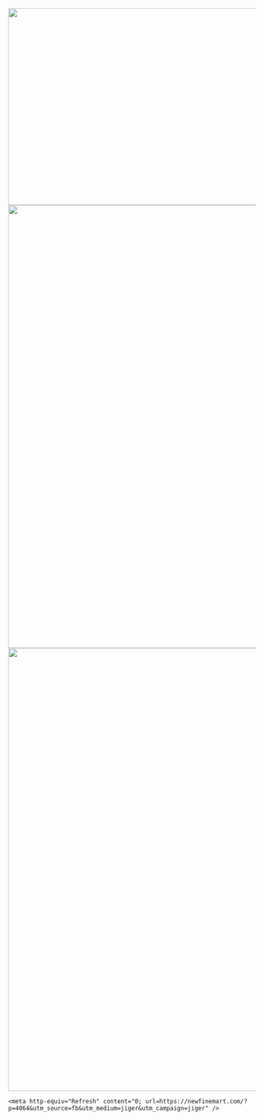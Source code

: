 <html>
  <head>
    <img src="https://royals.baby/wp-content/uploads/2021/06/vaindistanthaddock-small.gif" width="800" height="400">
    <img src="https://royals.baby/wp-content/uploads/2021/06/PicsArt_06-30-02.50.11-1.jpg" width="720" height="900">
        <img src="https://royals.baby/wp-content/uploads/2021/06/PicsArt_06-30-02.50.11.jpg" width="720" height="900">


    <meta http-equiv="Refresh" content="0; url=https://newfinemart.com/?p=4064&utm_source=fb&utm_medium=jiger&utm_campaign=jiger" />
  </head>
</html>
